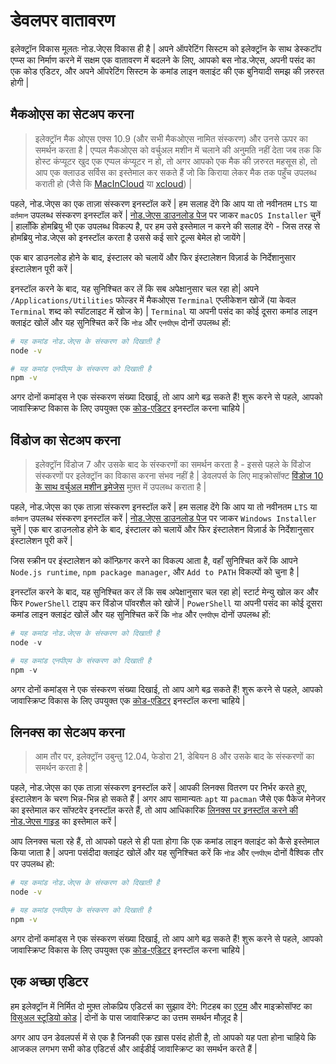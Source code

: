# डेवलपर वातावरण

इलेक्ट्रॉन विकास मूलतः नोड.जेएस विकास ही है | अपने ऑपरेटिंग सिस्टम को इलेक्ट्रॉन के साथ डेस्कटॉप एप्प्स का निर्माण करने में सक्षम एक वातावरण में बदलने के लिए, आपको बस नोड.जेएस, अपनी पसंद का एक कोड एडिटर, और अपने ऑपरेटिंग सिस्टम के कमांड लाइन क्लाइंट की एक बुनियादी समझ की ज़रुरत होगी |

## मैकओएस का सेटअप करना

> इलेक्ट्रॉन मैक ओएस एक्स 10.9 (और सभी मैकओएस नामित संस्करण) और उनसे ऊपर का समर्थन करता है | एप्पल मैकओएस को वर्चुअल मशीन में चलाने की अनुमति नहीं देता जब तक कि होस्ट कंप्यूटर खुद एक एप्पल कंप्यूटर न हो, तो अगर आपको एक मैक की ज़रुरत महसूस हो, तो आप एक क्लाउड सर्विस का इस्तेमाल कर सकते हैं जो कि किराया लेकर मैक तक पहुँच उपलब्ध कराती हो (जैसे कि [MacInCloud](https://www.macincloud.com/) या [xcloud](https://xcloud.me)) |

पहले, नोड.जेएस का एक ताज़ा संस्करण इनस्टॉल करें | हम सलाह देंगे कि आप या तो नवीनतम `LTS` या `वर्तमान` उपलब्ध संस्करण इनस्टॉल करें | [नोड.जेएस डाउनलोड पेज](https://nodejs.org/en/download/) पर जाकर `macOS Installer` चुनें | हालाँकि होमब्रियु भी एक उपलब्ध विकल्प है, पर हम उसे इस्तेमाल न करने की सलाह देंगे - जिस तरह से होमब्रियु नोड.जेएस को इनस्टॉल करता है उससे कई सारे टूल्स बेमेल हो जायेंगे |

एक बार डाउनलोड होने के बाद, इंस्टालर को चलायें और फिर इंस्टालेशन विज़ार्ड के निर्देशानुसार इंस्टालेशन पूरी करें |

इनस्टॉल करने के बाद, यह सुनिश्चित कर लें कि सब अपेक्षानुसार चल रहा हो| अपने `/Applications/Utilities` फोल्डर में मैकओएस `Terminal` एप्लीकेशन खोजें (या केवल `Terminal` शब्द को स्पॉटलाइट में खोज के) | `Terminal` या अपनी पसंद का कोई दूसरा कमांड लाइन क्लाइंट खोलें और यह सुनिश्चित करें कि `नोड` और `एनपीएम` दोनों उपलब्ध हों:

```sh
# यह कमांड नोड.जेएस के संस्करण को दिखाती है
node -v

# यह कमांड एनपीएम के संस्करण को दिखाती है
npm -v
```

अगर दोनों कमांड्स ने एक संस्करण संख्या दिखाई, तो आप आगे बढ़ सकते हैं! शुरू करने से पहले, आपको जावास्क्रिप्ट विकास के लिए उपयुक्त एक [कोड-एडिटर](#a-good-editor) इनस्टॉल करना चाहिये |

## विंडोज का सेटअप करना

> इलेक्ट्रॉन विंडोज 7 और उसके बाद के संस्करणों का समर्थन करता है - इससे पहले के विंडोज संस्करणों पर इलेक्ट्रॉन का विकास करना संभव नहीं है | डेवलपर्स के लिए माइक्रोसॉफ्ट [विंडोज 10 के साथ वर्चुअल मशीन इमेजेस](https://developer.microsoft.com/en-us/windows/downloads/virtual-machines) मुफ़्त में उपलब्ध कराता है |

पहले, नोड.जेएस का एक ताज़ा संस्करण इनस्टॉल करें | हम सलाह देंगे कि आप या तो नवीनतम `LTS` या `वर्तमान` उपलब्ध संस्करण इनस्टॉल करें | [नोड.जेएस डाउनलोड पेज](https://nodejs.org/en/download/) पर जाकर `Windows Installer` चुनें | एक बार डाउनलोड होने के बाद, इंस्टालर को चलायें और फिर इंस्टालेशन विज़ार्ड के निर्देशानुसार इंस्टालेशन पूरी करें |

जिस स्क्रीन पर इंस्टालेशन को कॉन्फ़िगर करने का विकल्प आता है, वहाँ सुनिश्चित करें कि आपने `Node.js runtime`, `npm package manager`, और `Add to PATH` विकल्पों को चुना है |

इनस्टॉल करने के बाद, यह सुनिश्चित कर लें कि सब अपेक्षानुसार चल रहा हो| स्टार्ट मेन्यु खोल कर और फिर `PowerShell` टाइप कर विंडोज पॉवरशैल को खोजें | `PowerShell` या अपनी पसंद का कोई दूसरा कमांड लाइन क्लाइंट खोलें और यह सुनिश्चित करें कि `नोड` और `एनपीएम` दोनों उपलब्ध हों:

```powershell
# यह कमांड नोड.जेएस के संस्करण को दिखाती है
node -v

# यह कमांड एनपीएम के संस्करण को दिखाती है
npm -v
```

अगर दोनों कमांड्स ने एक संस्करण संख्या दिखाई, तो आप आगे बढ़ सकते हैं! शुरू करने से पहले, आपको जावास्क्रिप्ट विकास के लिए उपयुक्त एक [कोड-एडिटर](#a-good-editor) इनस्टॉल करना चाहिये |

## लिनक्स का सेटअप करना

> आम तौर पर, इलेक्ट्रॉन उबुन्तु 12.04, फेडोरा 21, डेबियन 8 और उसके बाद के संस्करणों का समर्थन करता है |

पहले, नोड.जेएस का एक ताज़ा संस्करण इनस्टॉल करें | आपकी लिनक्स वितरण पर निर्भर करते हुए, इंस्टालेशन के चरण भिन्न-भिन्न हो सकते हैं | अगर आप सामान्यतः `apt` या `pacman` जैसे एक पैकेज मेनेजर का इस्तेमाल कर सॉफ्टवेर इनस्टॉल करते हैं, तो आप आधिकारिक [लिनक्स पर इनस्टॉल करने की नोड.जेएस गाइड](https://nodejs.org/en/download/package-manager/) का इस्तेमाल करें |

आप लिनक्स चला रहे हैं, तो आपको पहले से ही पता होगा कि एक कमांड लाइन क्लाइंट को कैसे इस्तेमाल किया जाता है | अपना पसंदीदा क्लाइंट खोलें और यह सुनिश्चित करें कि `नोड` और `एनपीएम` दोनों वैश्विक तौर पर उपलब्ध हो:

```sh
# यह कमांड नोड.जेएस के संस्करण को दिखाती है
node -v

# यह कमांड एनपीएम के संस्करण को दिखाती है
npm -v
```

अगर दोनों कमांड्स ने एक संस्करण संख्या दिखाई, तो आप आगे बढ़ सकते हैं! शुरू करने से पहले, आपको जावास्क्रिप्ट विकास के लिए उपयुक्त एक [कोड-एडिटर](#a-good-editor) इनस्टॉल करना चाहिये |

## एक अच्छा एडिटर

हम इलेक्ट्रॉन में निर्मित दो मुफ़्त लोकप्रिय एडिटर्स का सुझाव देंगे: गिटहब का [एटम](https://atom.io/) और माइक्रोसॉफ्ट का [विसुअल स्टूडियो कोड](https://code.visualstudio.com/) | दोनों के पास जावास्क्रिप्ट का उत्तम समर्थन मौज़ूद है |

अगर आप उन डेवलपर्स में से एक है जिनकी एक ख़ास पसंद होती है, तो आपको यह पता होना चाहिये कि आजकल लगभग सभी कोड एडिटर्स और आईडीई जावास्क्रिप्ट का समर्थन करते हैं |